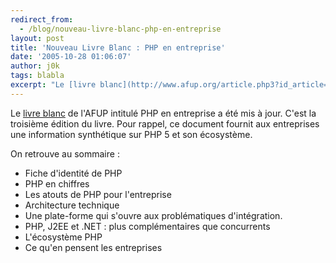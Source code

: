 ```yaml
---
redirect_from:
  - /blog/nouveau-livre-blanc-php-en-entreprise
layout: post
title: 'Nouveau Livre Blanc : PHP en entreprise'
date: '2005-10-28 01:06:07'
author: j0k
tags: blabla
excerpt: "Le [livre blanc](http://www.afup.org/article.php3?id_article=264) de l'AFUP intitulé PHP en entreprise a été mis à jour.   C'est la troisième édition du livre. Pour rappel, ce document fournit aux entreprises une information synthétique sur PHP 5 et son écosystème."
---
```


Le [livre blanc](http://www.afup.org/article.php3?id_article=264) de l'AFUP intitulé PHP en entreprise a été mis à jour.   C'est la troisième édition du livre. Pour rappel, ce document fournit aux entreprises une information synthétique sur PHP 5 et son écosystème.

On retrouve au sommaire :
*  Fiche d'identité de PHP
*  PHP en chiffres
*  Les atouts de PHP pour l'entreprise
*  Architecture technique
*  Une plate-forme qui s'ouvre aux problématiques d'intégration.
*  PHP, J2EE et .NET : plus complémentaires que concurrents
*  L'écosystème PHP
*  Ce qu'en pensent les entreprises
